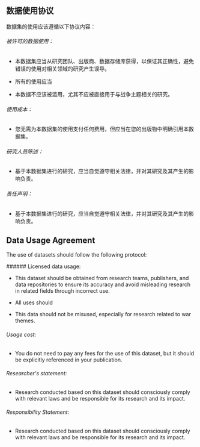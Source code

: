 ## 数据使用协议

数据集的使用应该遵循以下协议内容：

###### 被许可的数据使用：

- 本数据集应当从研究团队、出版商、数据存储库获得，以保证其正确性，避免错误的使用对相关领域的研究产生误导。
  
- 所有的使用应当
  
- 本数据不应该被滥用，尤其不应被直接用于与战争主题相关的研究。
  

###### 使用成本：

- 您无需为本数据集的使用支付任何费用，但应当在您的出版物中明确引用本数据集。

###### 研究人员陈述：

- 基于本数据集进行的研究，应当自觉遵守相关法律，并对其研究及其产生的影响负责。
  

###### 责任声明：

- 基于本数据集进行的研究，应当自觉遵守相关法律，并对其研究及其产生的影响负责。
  

## Data Usage Agreement

The use of datasets should follow the following protocol:

###### Licensed data usage:

- This dataset should be obtained from research teams, publishers, and data repositories to ensure its accuracy and avoid misleading research in related fields through incorrect use.
  
- All uses should
  
- This data should not be misused, especially for research related to war themes.
  

###### Usage cost:

- You do not need to pay any fees for the use of this dataset, but it should be explicitly referenced in your publication.
  

###### Researcher's statement:

- Research conducted based on this dataset should consciously comply with relevant laws and be responsible for its research and its impact.
  

###### Responsibility Statement:

- Research conducted based on this dataset should consciously comply with relevant laws and be responsible for its research and its impact.
